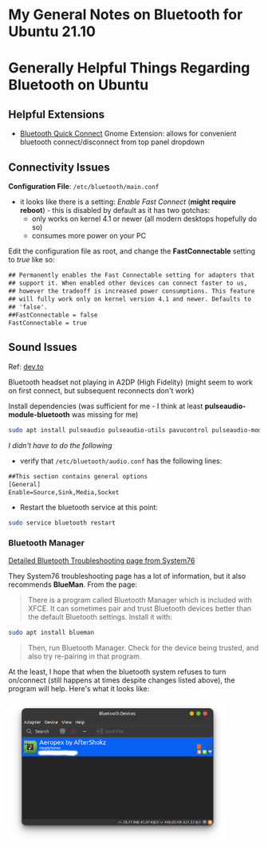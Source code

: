 # My General Notes on Bluetooth for Ubuntu 21.10

# Generally Helpful Things Regarding Bluetooth on Ubuntu

## Helpful Extensions

- [Bluetooth Quick Connect](https://extensions.gnome.org/extension/1401/bluetooth-quick-connect/) Gnome Extension: allows for convenient bluetooth connect/disconnect from top panel dropdown

## Connectivity Issues

**Configuration File**: `/etc/bluetooth/main.conf`

- it looks like there is a setting: *Enable Fast Connect* (**might require reboot**) \- this is disabled by default as it has two gotchas:
  - only works on kernel 4.1 or newer (all modern desktops hopefully do so)
  - consumes more power on your PC

Edit the configuration file as root, and change the **FastConnectable** setting to *true* like so:

```config
## Permanently enables the Fast Connectable setting for adapters that
## support it. When enabled other devices can connect faster to us,
## however the tradeoff is increased power consumptions. This feature
## will fully work only on kernel version 4.1 and newer. Defaults to
## 'false'.
##FastConnectable = false
FastConnectable = true
```

## Sound Issues

Ref: [dev.to](https://dev.to/campbelljones74/common-bluetooth-problems-in-ubuntu-and-how-to-fix-them-18b5)

Bluetooth headset not playing in A2DP (High Fidelity) (might seem to work on first connect, but subsequent reconnects don't work)

Install dependencies (was sufficient for me - I think at least **pulseaudio-module-bluetooth** was missing for me)

```bash
sudo apt install pulseaudio pulseaudio-utils pavucontrol pulseaudio-module-bluetooth
```

*I didn't have to do the following*

- verify that `/etc/bluetooth/audio.conf` has the following lines:

```config
##This section contains general options
[General]
Enable=Source,Sink,Media,Socket
```

- Restart the bluetooth service at this point:

```bash
sudo service bluetooth restart
```

### Bluetooth Manager

[Detailed Bluetooth Troubleshooting page from System76](https://support.system76.com/articles/bluetooth/)

They System76 troubleshooting page has a lot of information, but it also recommends **BlueMan**. From the page:

> There is a program called Bluetooth Manager which is included with XFCE. It can sometimes pair and trust Bluetooth devices better than the default Bluetooth settings. Install it with:

```bash
sudo apt install blueman
```

> Then, run Bluetooth Manager. Check for the device being trusted, and also try re-pairing in that program.

At the least, I hope that when the bluetooth system refuses to turn on/connect (still happens at times despite changes listed above), the program will help. Here's what it looks like:

<img src="images/blueman_screenshot.png" alt="blueman_screenshot.png" width="438" height="288" class="jop-noMdConv">

